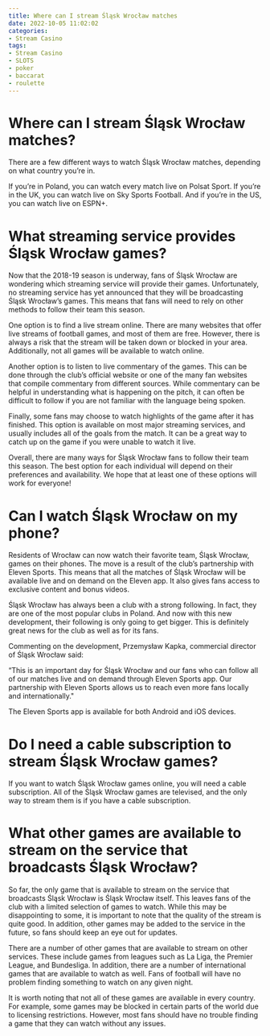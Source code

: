 ```yaml
---
title: Where can I stream Śląsk Wrocław matches 
date: 2022-10-05 11:02:02
categories:
- Stream Casino
tags:
- Stream Casino
- SLOTS
- poker
- baccarat
- roulette
---
```



# Where can I stream Śląsk Wrocław matches? 

There are a few different ways to watch Śląsk Wrocław matches, depending on what country you’re in. 

If you’re in Poland, you can watch every match live on Polsat Sport. If you’re in the UK, you can watch live on Sky Sports Football. And if you’re in the US, you can watch live on ESPN+.

# What streaming service provides Śląsk Wrocław games? 

Now that the 2018-19 season is underway, fans of Śląsk Wrocław are wondering which streaming service will provide their games. Unfortunately, no streaming service has yet announced that they will be broadcasting Śląsk Wrocław’s games. This means that fans will need to rely on other methods to follow their team this season. 

One option is to find a live stream online. There are many websites that offer live streams of football games, and most of them are free. However, there is always a risk that the stream will be taken down or blocked in your area. Additionally, not all games will be available to watch online. 

Another option is to listen to live commentary of the games. This can be done through the club’s official website or one of the many fan websites that compile commentary from different sources. While commentary can be helpful in understanding what is happening on the pitch, it can often be difficult to follow if you are not familiar with the language being spoken. 

Finally, some fans may choose to watch highlights of the game after it has finished. This option is available on most major streaming services, and usually includes all of the goals from the match. It can be a great way to catch up on the game if you were unable to watch it live. 

Overall, there are many ways for Śląsk Wrocław fans to follow their team this season. The best option for each individual will depend on their preferences and availability. We hope that at least one of these options will work for everyone!

# Can I watch Śląsk Wrocław on my phone? 

Residents of Wrocław can now watch their favorite team, Śląsk Wrocław, games on their phones. The move is a result of the club’s partnership with Eleven Sports. This means that all the matches of Śląsk Wrocław will be available live and on demand on the Eleven app. It also gives fans access to exclusive content and bonus videos. 

Śląsk Wrocław has always been a club with a strong following. In fact, they are one of the most popular clubs in Poland. And now with this new development, their following is only going to get bigger. This is definitely great news for the club as well as for its fans. 

Commenting on the development, Przemysław Kapka, commercial director of Śląsk Wrocław said: 

“This is an important day for Śląsk Wrocław and our fans who can follow all of our matches live and on demand through Eleven Sports app. Our partnership with Eleven Sports allows us to reach even more fans locally and internationally." 

The Eleven Sports app is available for both Android and iOS devices.

# Do I need a cable subscription to stream Śląsk Wrocław games? 

If you want to watch Śląsk Wrocław games online, you will need a cable subscription. All of the Śląsk Wrocław games are televised, and the only way to stream them is if you have a cable subscription.

# What other games are available to stream on the service that broadcasts Śląsk Wrocław?

So far, the only game that is available to stream on the service that broadcasts Śląsk Wrocław is Śląsk Wrocław itself. This leaves fans of the club with a limited selection of games to watch. While this may be disappointing to some, it is important to note that the quality of the stream is quite good. In addition, other games may be added to the service in the future, so fans should keep an eye out for updates.

There are a number of other games that are available to stream on other services. These include games from leagues such as La Liga, the Premier League, and Bundesliga. In addition, there are a number of international games that are available to watch as well. Fans of football will have no problem finding something to watch on any given night.

It is worth noting that not all of these games are available in every country. For example, some games may be blocked in certain parts of the world due to licensing restrictions. However, most fans should have no trouble finding a game that they can watch without any issues.